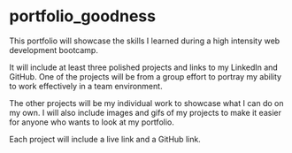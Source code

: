 # portfolio_goodness
This portfolio will showcase the skills I learned during a high intensity web development bootcamp.

It will include at least three polished projects and links to my LinkedIn and GitHub.
One of the projects will be from a group effort to portray my ability to work effectively in a team environment.

The other projects will be my individual work to showcase what I can do on my own.
I will also include images and gifs of my projects to make it easier for anyone who wants to look at my portfolio.

Each project will include a live link and a GitHub link.
